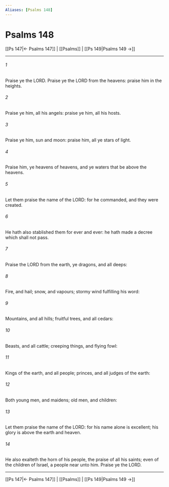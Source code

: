 ```yaml
---
Aliases: [Psalms 148]
---
```

# Psalms 148

[[Ps 147|← Psalms 147]] | [[Psalms]] | [[Ps 149|Psalms 149 →]]
***



###### 1 
Praise ye the LORD. Praise ye the LORD from the heavens: praise him in the heights. 

###### 2 
Praise ye him, all his angels: praise ye him, all his hosts. 

###### 3 
Praise ye him, sun and moon: praise him, all ye stars of light. 

###### 4 
Praise him, ye heavens of heavens, and ye waters that be above the heavens. 

###### 5 
Let them praise the name of the LORD: for he commanded, and they were created. 

###### 6 
He hath also stablished them for ever and ever: he hath made a decree which shall not pass. 

###### 7 
Praise the LORD from the earth, ye dragons, and all deeps: 

###### 8 
Fire, and hail; snow, and vapours; stormy wind fulfilling his word: 

###### 9 
Mountains, and all hills; fruitful trees, and all cedars: 

###### 10 
Beasts, and all cattle; creeping things, and flying fowl: 

###### 11 
Kings of the earth, and all people; princes, and all judges of the earth: 

###### 12 
Both young men, and maidens; old men, and children: 

###### 13 
Let them praise the name of the LORD: for his name alone is excellent; his glory is above the earth and heaven. 

###### 14 
He also exalteth the horn of his people, the praise of all his saints; even of the children of Israel, a people near unto him. Praise ye the LORD.

***
[[Ps 147|← Psalms 147]] | [[Psalms]] | [[Ps 149|Psalms 149 →]]
